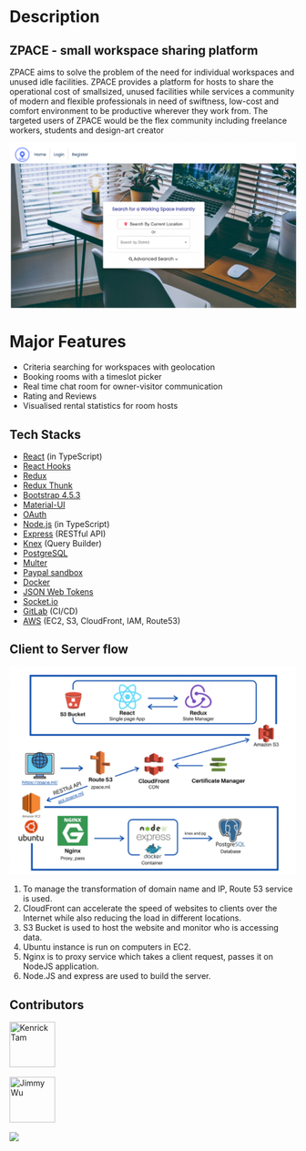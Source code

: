 
# Description
## ZPACE - small workspace sharing platform


ZPACE aims to solve the problem of the need for individual workspaces and unused idle facilities. 
ZPACE provides a platform for hosts to share the operational cost of smallsized, unused facilities while services a community of modern and flexible professionals in need of swiftness, low-cost and comfort environment to be productive wherever they
work from.
The targeted users of ZPACE would be the flex community including freelance workers, students and design-art creator

![Thumbnail](https://raw.githubusercontent.com/KnrkTam/Zpace-1.0-old_version-/main/public/zpace.png)

# Major Features

- Criteria searching for workspaces with geolocation
- Booking rooms with a timeslot picker
- Real time chat room for owner-visitor communication
- Rating and Reviews
- Visualised rental statistics for room hosts


## Tech Stacks

- [React](https://reactjs.org/) (in TypeScript)
- [React Hooks](https://reactjs.org/docs/hooks-intro.html)
- [Redux](https://redux.js.org/)
- [Redux Thunk](https://github.com/reduxjs/redux-thunk)
- [Bootstrap 4.5.3](https://getbootstrap.com/docs/4.5/getting-started/introduction/)
- [Material-UI](https://mui.com/)
- [OAuth](https://developers.google.com/identity/protocols/oauth2)
- [Node.js](https://nodejs.org/en/) (in TypeScript)
- [Express](https://expressjs.com/) (RESTful API)
- [Knex](https://knexjs.org/guide/migrations.html) (Query Builder)
- [PostgreSQL](https://www.postgresql.org/)
- [Multer](https://www.npmjs.com/package/multer)
- [Paypal sandbox](https://developer.paypal.com/developer/accounts/)
- [Docker](https://www.docker.com/)
- [JSON Web Tokens](https://jwt.io/)
- [Socket.io](https://socket.io/)
- [GitLab](https://about.gitlab.com/) (CI/CD)
- [AWS](https://aws.amazon.com/) (EC2, S3, CloudFront, IAM, Route53)



## Client to Server flow
![Thumbnail](https://github.com/KnrkTam/Zpace-1.0-old_version-/blob/main/public/client_to_server_flow.png)

1. To manage the transformation of domain name and IP, Route 53 service is used.
2. CloudFront can accelerate the speed of websites to clients over the Internet while also reducing the load in different locations.
3. S3 Bucket is used to host the website and monitor who is accessing data.
4. Ubuntu instance is run on computers in EC2.
5. Nginx is to proxy service which takes a client request, passes it on NodeJS application.
6. Node.JS and express are used to build the server.
## Contributors

[//]: contributor-faces

<a href="https://github.com/KnrkTam"><img src="https://avatars.githubusercontent.com/u/99338991?s=96&v=4" title="Kenrick Tam" width="80" height="80"></a>

<a href="https://github.com/jimmywu987"><img src="https://avatars.githubusercontent.com/u/65562227?v=4" title="Jimmy Wu" width="80" height="80"></a>

[//]: contributor-faces

<a href="https://github.com/knrktam/zpace/graphs/contributors">
  <img src="https://contrib.rocks/image?repo=knrktam/zpace" />
</a>